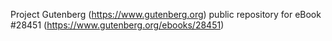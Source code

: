 Project Gutenberg (https://www.gutenberg.org) public repository for eBook #28451 (https://www.gutenberg.org/ebooks/28451)
